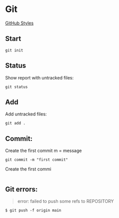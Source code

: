 # Git

[GitHub Styles](https://docs.github.com/pt/get-started/writing-on-github/getting-started-with-writing-and-formatting-on-github/basic-writing-and-formatting-syntax)

<h2>Start</h2>

```
git init
```

<h2>Status</h2>

Show report with untracked files:

```
git status
```

<h2>Add</h2>

Add untracked files:

```
git add .
```

<h2>Commit:</h2>

Create the first commit
m = message
```
git commit -m "first commit"
```

Create the first commi
```

```


<h2>Git errors:</h2>

> error: failed to push some refs to REPOSITORY

```
$ git push -f origin main
```




